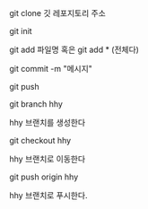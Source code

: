 git clone 깃 레포지토리 주소

git init 

git add 파일명
혹은
git add * (전체다)

git commit -m "메시지"

git push

git branch hhy

hhy 브랜치를 생성한다

git checkout hhy

hhy 브랜치로 이동한다

git push origin hhy

hhy 브랜치로 푸시한다.